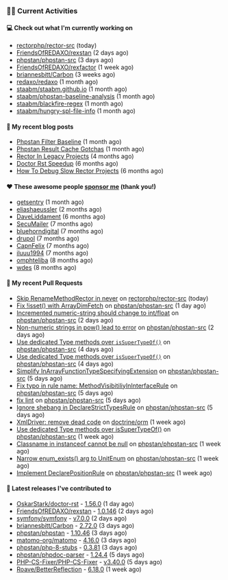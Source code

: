 ### 👨‍💻 Current Activities


#### 💻 Check out what I'm currently working on

- [rectorphp/rector-src](https://github.com/rectorphp/rector-src) (today)
- [FriendsOfREDAXO/rexstan](https://github.com/FriendsOfREDAXO/rexstan) (2 days ago)
- [phpstan/phpstan-src](https://github.com/phpstan/phpstan-src) (3 days ago)
- [FriendsOfREDAXO/rexfactor](https://github.com/FriendsOfREDAXO/rexfactor) (1 week ago)
- [briannesbitt/Carbon](https://github.com/briannesbitt/Carbon) (3 weeks ago)
- [redaxo/redaxo](https://github.com/redaxo/redaxo) (1 month ago)
- [staabm/staabm.github.io](https://github.com/staabm/staabm.github.io) (1 month ago)
- [staabm/phpstan-baseline-analysis](https://github.com/staabm/phpstan-baseline-analysis) (1 month ago)
- [staabm/blackfire-regex](https://github.com/staabm/blackfire-regex) (1 month ago)
- [staabm/hungry-spl-file-info](https://github.com/staabm/hungry-spl-file-info) (1 month ago)


#### 📜 My recent blog posts

- [Phpstan Filter Baseline](https://staabm.github.io/2023/10/30/phpstan-filter-baseline.html) (1 month ago)
- [Phpstan Result Cache Gotchas](https://staabm.github.io/2023/10/21/phpstan-result-cache-gotchas.html) (1 month ago)
- [Rector In Legacy Projects](https://staabm.github.io/2023/07/23/rector-in-legacy-projects.html) (4 months ago)
- [Doctor Rst Speedup](https://staabm.github.io/2023/05/18/doctor-rst-speedup.html) (6 months ago)
- [How To Debug Slow Rector Projects](https://staabm.github.io/2023/05/10/how-to-debug-slow-rector-projects.html) (6 months ago)


#### ❤️ These awesome people [sponsor me](https://github.com/sponsors/staabm) (thank you!)

- [getsentry](https://github.com/getsentry) (1 month ago)
- [eliashaeussler](https://github.com/eliashaeussler) (2 months ago)
- [DaveLiddament](https://github.com/DaveLiddament) (6 months ago)
- [SecuMailer](https://github.com/SecuMailer) (7 months ago)
- [bluehorndigital](https://github.com/bluehorndigital) (7 months ago)
- [drupol](https://github.com/drupol) (7 months ago)
- [CapnFelix](https://github.com/CapnFelix) (7 months ago)
- [iluuu1994](https://github.com/iluuu1994) (7 months ago)
- [omphteliba](https://github.com/omphteliba) (8 months ago)
- [wdes](https://github.com/wdes) (8 months ago)


#### 🔨 My recent Pull Requests

- [Skip RenameMethodRector in never](https://github.com/rectorphp/rector-src/pull/5305) on [rectorphp/rector-src](https://github.com/rectorphp/rector-src) (today)
- [Fix !isset() with ArrayDimFetch](https://github.com/phpstan/phpstan-src/pull/2798) on [phpstan/phpstan-src](https://github.com/phpstan/phpstan-src) (1 day ago)
- [Incremented numeric-string should change to int/float](https://github.com/phpstan/phpstan-src/pull/2797) on [phpstan/phpstan-src](https://github.com/phpstan/phpstan-src) (2 days ago)
- [Non-numeric strings in pow() lead to error](https://github.com/phpstan/phpstan-src/pull/2796) on [phpstan/phpstan-src](https://github.com/phpstan/phpstan-src) (2 days ago)
- [Use dedicated Type methods over `isSuperTypeOf()`](https://github.com/phpstan/phpstan-src/pull/2788) on [phpstan/phpstan-src](https://github.com/phpstan/phpstan-src) (4 days ago)
- [Use dedicated Type methods over `isSuperTypeOf()`](https://github.com/phpstan/phpstan-src/pull/2787) on [phpstan/phpstan-src](https://github.com/phpstan/phpstan-src) (4 days ago)
- [Simplify InArrayFunctionTypeSpecifyingExtension](https://github.com/phpstan/phpstan-src/pull/2785) on [phpstan/phpstan-src](https://github.com/phpstan/phpstan-src) (5 days ago)
- [Fix typo in rule name: MethodVisibitiliyInInterfaceRule](https://github.com/phpstan/phpstan-src/pull/2781) on [phpstan/phpstan-src](https://github.com/phpstan/phpstan-src) (5 days ago)
- [fix lint](https://github.com/phpstan/phpstan-src/pull/2780) on [phpstan/phpstan-src](https://github.com/phpstan/phpstan-src) (5 days ago)
- [Ignore shebang in DeclareStrictTypesRule](https://github.com/phpstan/phpstan-src/pull/2779) on [phpstan/phpstan-src](https://github.com/phpstan/phpstan-src) (5 days ago)
- [XmlDriver: remove dead code](https://github.com/doctrine/orm/pull/11085) on [doctrine/orm](https://github.com/doctrine/orm) (1 week ago)
- [Use dedicated Type methods over isSuperTypeOf()](https://github.com/phpstan/phpstan-src/pull/2772) on [phpstan/phpstan-src](https://github.com/phpstan/phpstan-src) (1 week ago)
- [Classname in instanceof cannot be null](https://github.com/phpstan/phpstan-src/pull/2769) on [phpstan/phpstan-src](https://github.com/phpstan/phpstan-src) (1 week ago)
- [Narrow enum_exists() arg to UnitEnum](https://github.com/phpstan/phpstan-src/pull/2764) on [phpstan/phpstan-src](https://github.com/phpstan/phpstan-src) (1 week ago)
- [Implement DeclarePositionRule](https://github.com/phpstan/phpstan-src/pull/2759) on [phpstan/phpstan-src](https://github.com/phpstan/phpstan-src) (1 week ago)


#### 🔭 Latest releases I've contributed to

- [OskarStark/doctor-rst](https://github.com/OskarStark/doctor-rst) - [1.56.0](https://github.com/OskarStark/doctor-rst/releases/tag/1.56.0) (1 day ago)
- [FriendsOfREDAXO/rexstan](https://github.com/FriendsOfREDAXO/rexstan) - [1.0.146](https://github.com/FriendsOfREDAXO/rexstan/releases/tag/1.0.146) (2 days ago)
- [symfony/symfony](https://github.com/symfony/symfony) - [v7.0.0](https://github.com/symfony/symfony/releases/tag/v7.0.0) (2 days ago)
- [briannesbitt/Carbon](https://github.com/briannesbitt/Carbon) - [2.72.0](https://github.com/briannesbitt/Carbon/releases/tag/2.72.0) (3 days ago)
- [phpstan/phpstan](https://github.com/phpstan/phpstan) - [1.10.46](https://github.com/phpstan/phpstan/releases/tag/1.10.46) (3 days ago)
- [matomo-org/matomo](https://github.com/matomo-org/matomo) - [4.16.0](https://github.com/matomo-org/matomo/releases/tag/4.16.0) (3 days ago)
- [phpstan/php-8-stubs](https://github.com/phpstan/php-8-stubs) - [0.3.81](https://github.com/phpstan/php-8-stubs/releases/tag/0.3.81) (3 days ago)
- [phpstan/phpdoc-parser](https://github.com/phpstan/phpdoc-parser) - [1.24.4](https://github.com/phpstan/phpdoc-parser/releases/tag/1.24.4) (5 days ago)
- [PHP-CS-Fixer/PHP-CS-Fixer](https://github.com/PHP-CS-Fixer/PHP-CS-Fixer) - [v3.40.0](https://github.com/PHP-CS-Fixer/PHP-CS-Fixer/releases/tag/v3.40.0) (5 days ago)
- [Roave/BetterReflection](https://github.com/Roave/BetterReflection) - [6.18.0](https://github.com/Roave/BetterReflection/releases/tag/6.18.0) (1 week ago)

